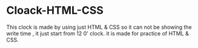# Cloack-HTML-CSS
This clock is made by using just HTML &amp; CSS so it can not be showing the write time , it just start from 12 0' clock. it is made for practice of HTML &amp; CSS.
